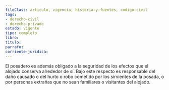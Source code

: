 ```yaml
---
fileClass: articulo, vigencia, historia-y-fuentes, codigo-civil
tags:
- derecho-civil
- derecho-privado
estado: vigente
tipo: completo
libro:
titulo:
parrafo:
corriente-juridica:
---
```

El posadero es además obligado a la seguridad de los efectos que el alojado conserva alrededor de sí. Bajo este respecto es responsable del daño causado o del hurto o robo cometido por los sirvientes de la posada, o por personas extrañas que no sean familiares o visitantes del alojado.